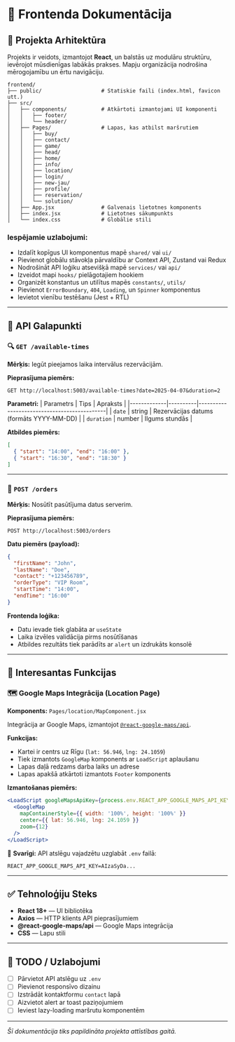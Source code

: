 # 📘 Frontenda Dokumentācija

## 🧱 Projekta Arhitektūra

Projekts ir veidots, izmantojot **React**, un balstās uz modulāru struktūru, ievērojot mūsdienīgas labākās prakses. Mapju organizācija nodrošina mērogojamību un ērtu navigāciju.

```
frontend/
├── public/                   # Statiskie faili (index.html, favicon utt.)
├── src/
│   ├── components/           # Atkārtoti izmantojami UI komponenti
│   │   ├── footer/
│   │   └── header/
│   ├── Pages/                # Lapas, kas atbilst maršrutiem
│   │   ├── buy/
│   │   ├── contact/
│   │   ├── game/
│   │   ├── head/
│   │   ├── home/
│   │   ├── info/
│   │   ├── location/
│   │   ├── login/
│   │   ├── new-jau/
│   │   ├── profile/
│   │   ├── reservation/
│   │   └── solution/
│   ├── App.jsx               # Galvenais lietotnes komponents
│   ├── index.jsx             # Lietotnes sākumpunkts
│   └── index.css             # Globālie stili
```

### Iespējamie uzlabojumi:

- Izdalīt kopīgus UI komponentus mapē `shared/` vai `ui/`
- Pievienot globālu stāvokļa pārvaldību ar Context API, Zustand vai Redux
- Nodrošināt API loģiku atsevišķā mapē `services/` vai `api/`
- Izveidot mapi `hooks/` pielāgotajiem hookiem
- Organizēt konstantus un utilītus mapēs `constants/`, `utils/`
- Pievienot `ErrorBoundary`, `404`, `Loading`, un `Spinner` komponentus
- Ievietot vienību testēšanu (Jest + RTL)

---

## 📡 API Galapunkti

### 🔍 `GET /available-times`

**Mērķis:** Iegūt pieejamos laika intervālus rezervācijām.

**Pieprasījuma piemērs:**
```http
GET http://localhost:5003/available-times?date=2025-04-07&duration=2
```

**Parametri:**
| Parametrs   | Tips     | Apraksts                                   |
|-------------|----------|---------------------------------------------|
| `date`      | string   | Rezervācijas datums (formāts YYYY-MM-DD)   |
| `duration`  | number   | Ilgums stundās                             |

**Atbildes piemērs:**
```json
[
  { "start": "14:00", "end": "16:00" },
  { "start": "16:30", "end": "18:30" }
]
```

---

### 📝 `POST /orders`

**Mērķis:** Nosūtīt pasūtījuma datus serverim.

**Pieprasījuma piemērs:**
```http
POST http://localhost:5003/orders
```

**Datu piemērs (payload):**
```json
{
  "firstName": "John",
  "lastName": "Doe",
  "contact": "+123456789",
  "orderType": "VIP Room",
  "startTime": "14:00",
  "endTime": "16:00"
}
```

**Frontenda loģika:**
- Datu ievade tiek glabāta ar `useState`
- Laika izvēles validācija pirms nosūtīšanas
- Atbildes rezultāts tiek parādīts ar `alert` un izdrukāts konsolē

---

## 📌 Interesantas Funkcijas

### 🗺️ Google Maps Integrācija (Location Page)

**Komponents:** `Pages/location/MapComponent.jsx`

Integrācija ar Google Maps, izmantojot [`@react-google-maps/api`](https://www.npmjs.com/package/@react-google-maps/api).

**Funkcijas:**
- Kartei ir centrs uz Rīgu (`lat: 56.946`, `lng: 24.1059`)
- Tiek izmantots `GoogleMap` komponents ar `LoadScript` aplaušanu
- Lapas daļā redzams darba laiks un adrese
- Lapas apakšā atkārtoti izmantots `Footer` komponents

**Izmantošanas piemērs:**
```jsx
<LoadScript googleMapsApiKey={process.env.REACT_APP_GOOGLE_MAPS_API_KEY}>
  <GoogleMap
    mapContainerStyle={{ width: '100%', height: '100%' }}
    center={{ lat: 56.946, lng: 24.1059 }}
    zoom={12}
  />
</LoadScript>
```

🔐 **Svarīgi:** API atslēgu vajadzētu uzglabāt `.env` failā:
```
REACT_APP_GOOGLE_MAPS_API_KEY=AIzaSyDa...
```

---

## ✅ Tehnoloģiju Steks

- **React 18+** — UI bibliotēka
- **Axios** — HTTP klients API pieprasījumiem
- **@react-google-maps/api** — Google Maps integrācija
- **CSS** — Lapu stili

---

## 🚧 TODO / Uzlabojumi

- [ ] Pārvietot API atslēgu uz `.env`
- [ ] Pievienot responsīvo dizainu
- [ ] Izstrādāt kontaktformu `contact` lapā
- [ ] Aizvietot alert ar toast paziņojumiem
- [ ] Ieviest lazy-loading maršrutu komponentēm

---

_Šī dokumentācija tiks papildināta projekta attīstības gaitā._

